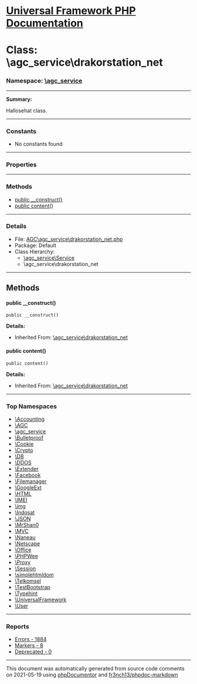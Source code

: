 # [Universal Framework PHP Documentation](../home.md)

# Class: \agc_service\drakorstation_net
### Namespace: [\agc_service](../namespaces/agc_service.md)
---
**Summary:**

Hallosehat class.

---
### Constants
* No constants found
---
### Properties
---
### Methods
* [public __construct()](../classes/agc_service.drakorstation_net.md#method___construct)
* [public content()](../classes/agc_service.drakorstation_net.md#method_content)
---
### Details
* File: [AGC\agc_service\drakorstation_net.php](../files/AGC.agc_service.drakorstation_net.md)
* Package: Default
* Class Hierarchy: 
  * [\agc_service\Service]()
  * \agc_service\drakorstation_net

---
## Methods
<a name="method___construct" class="anchor"></a>
#### public __construct() 

```
public __construct() 
```

**Details:**
* Inherited From: [\agc_service\drakorstation_net](../classes/agc_service.drakorstation_net.md)




<a name="method_content" class="anchor"></a>
#### public content() 

```
public content() 
```

**Details:**
* Inherited From: [\agc_service\drakorstation_net](../classes/agc_service.drakorstation_net.md)





---

### Top Namespaces

* [\Accounting](../namespaces/Accounting.md)
* [\AGC](../namespaces/AGC.md)
* [\agc_service](../namespaces/agc_service.md)
* [\Bulletproof](../namespaces/Bulletproof.md)
* [\Cookie](../namespaces/Cookie.md)
* [\Crypto](../namespaces/Crypto.md)
* [\DB](../namespaces/DB.md)
* [\DDOS](../namespaces/DDOS.md)
* [\Extender](../namespaces/Extender.md)
* [\Facebook](../namespaces/Facebook.md)
* [\Filemanager](../namespaces/Filemanager.md)
* [\GoogleExt](../namespaces/GoogleExt.md)
* [\HTML](../namespaces/HTML.md)
* [\IMEI](../namespaces/IMEI.md)
* [\img](../namespaces/img.md)
* [\Indosat](../namespaces/Indosat.md)
* [\JSON](../namespaces/JSON.md)
* [\MrShan0](../namespaces/MrShan0.md)
* [\MVC](../namespaces/MVC.md)
* [\Naneau](../namespaces/Naneau.md)
* [\Netscape](../namespaces/Netscape.md)
* [\Office](../namespaces/Office.md)
* [\PHPWee](../namespaces/PHPWee.md)
* [\Proxy](../namespaces/Proxy.md)
* [\Session](../namespaces/Session.md)
* [\simplehtmldom](../namespaces/simplehtmldom.md)
* [\Telkomsel](../namespaces/Telkomsel.md)
* [\TestBootstrap](../namespaces/TestBootstrap.md)
* [\Typehint](../namespaces/Typehint.md)
* [\UniversalFramework](../namespaces/UniversalFramework.md)
* [\User](../namespaces/User.md)

---

### Reports
* [Errors - 1884](../reports/errors.md)
* [Markers - 8](../reports/markers.md)
* [Deprecated - 0](../reports/deprecated.md)

---

This document was automatically generated from source code comments on 2021-05-19 using [phpDocumentor](http://www.phpdoc.org/) and [fr3nch13/phpdoc-markdown](https://github.com/fr3nch13/phpdoc-markdown)
